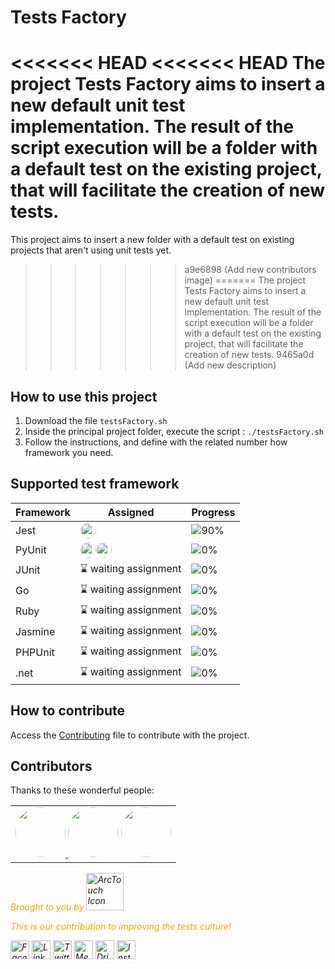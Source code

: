 # Tests Factory

<<<<<<< HEAD
<<<<<<< HEAD
The project Tests Factory aims to insert a new default unit test implementation. The result of the script execution will be a folder with a default test on the existing project, that will facilitate the creation of new tests. 
=======
This project aims to insert a new folder with a default test on existing projects that aren't using unit tests yet. 
>>>>>>> a9e6898 (Add new contributors image)
=======
The project Tests Factory aims to insert a new default unit test implementation. The result of the script execution will be a folder with a default test on the existing project, that will facilitate the creation of new tests. 
>>>>>>> 9465a0d (Add new description)

## How to use this project 
1. Download the file `testsFactory.sh`
2. Inside the principal project folder, execute the script : `./testsFactory.sh`
3. Follow the instructions, and define with the related number how framework you need.

## Supported test framework

<!-- begin-progress-table -->

| Framework                                   | Assigned          | Progress |
| ------------------------------------------- | ----------------- | -------- |
| Jest                                        | <a href="https://github.com/arctouch-leticiacoelho"><img src="https://avatars.githubusercontent.com/u/82114897?s=400&u=d6c8879b59c0d69fafe4206620f8b4cbd4f4ab81&v=4" width="25px;" style="border-radius:50%" alt=""/></a>|![90%](https://progress-bar.dev/90)|
| PyUnit                                      | <a href="https://github.com/arctouch-leticiacoelho"><img src="https://avatars.githubusercontent.com/u/82114897?s=400&u=d6c8879b59c0d69fafe4206620f8b4cbd4f4ab81&v=4" width="25px;" style="border-radius:50%" alt=""/></a><a href="https://github.com/arctouch-joaolemos"><img src="https://avatars.githubusercontent.com/u/78762417?v=4" width="25px;" style="border-radius:50%" alt=""/></a>|![0%](https://progress-bar.dev/0)|
| JUnit                                       | ⌛ waiting assignment|![0%](https://progress-bar.dev/0)|
| Go                                          | ⌛ waiting assignment|![0%](https://progress-bar.dev/0)|  
| Ruby                                        | ⌛ waiting assignment|![0%](https://progress-bar.dev/0)|
| Jasmine                                     | ⌛ waiting assignment|![0%](https://progress-bar.dev/0)|
| PHPUnit                                     | ⌛ waiting assignment|![0%](https://progress-bar.dev/0)|
| .net                                        | ⌛ waiting assignment|![0%](https://progress-bar.dev/0)|

<!-- end-progress-table -->


## How to contribute

Access the [Contributing](contribute.md) file to contribute with the project.

## Contributors

Thanks to these wonderful people:

<!-- ALL-CONTRIBUTORS-LIST:START - Do not remove or modify this section -->
<!-- prettier-ignore-start -->
<!-- markdownlint-disable -->
<table>
  <tr>
    <td align="center">
       <a href="https://github.com/arctouch-leticiacoelho"><img src="https://avatars.githubusercontent.com/u/82114897?s=400&u=d6c8879b59c0d69fafe4206620f8b4cbd4f4ab81&v=4" width="80px;" style="border-radius:50%" alt=""/>  </a>   
       <a href="https://github.com/arctouch-pedrocosta"><img src="https://avatars.githubusercontent.com/u/10923005?v=4" width="80px;" style="border-radius:50%" alt=""/></a>
       <a href="https://github.com/arctouch-joaolemos"><img src="https://avatars.githubusercontent.com/u/78762417?v=4" width="80px;" style="border-radius:50%" alt=""/></a>
    </td>
  </tr>
</table>

<!-- markdownlint-restore -->
<!-- prettier-ignore-end -->

<!-- ALL-CONTRIBUTORS-LIST:END -->

<span style="color:orange"><em>Brought to you by </span> <img src="https://pbs.twimg.com/profile_images/1156669334531596293/ufha-qND_400x400.png"  border="0" alt="ArcTouch Icon" height="60"/>

<span style="color:orange"><em>This is our contribution to improving the tests culture!</em></span> 

<a href="https://www.facebook.com/ArcTouchBrasil/"><img alt="Facebook icon" src="https://img.icons8.com/ios-filled/50/000000/facebook-circled--v1.png" width="30"/></a>
<a href="https://www.linkedin.com/company/arctouch"><img alt="Linkedin icon" src="https://img.icons8.com/ios-filled/50/000000/linkedin-circled--v1.png" width="30"/></a>
<a href="https://twitter.com/arctouch"><img alt="Twitter icon" src="https://img.icons8.com/ios-filled/50/000000/twitter-circled--v1.png" width="30"/></a>
<a href="https://medium.com/arctouch"><img alt="Medium icon" src="https://img.icons8.com/ios-filled/50/000000/medium-logo.png" width="30"/></a>
<a href="https://dribbble.com/arctouch"><img alt="Dribbble icon" src="https://img.icons8.com/dotty/80/000000/dribbble.png" width="30"/></a>
<a href="https://www.instagram.com/arctouchlife/"><img alt="Instagram icon" src="https://img.icons8.com/ios-filled/50/000000/instagram-new.png" width="30"/></a>   